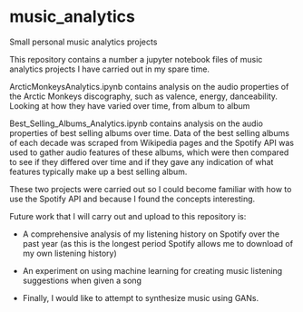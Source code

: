 # music_analytics
Small personal music analytics projects


This repository contains a number a jupyter notebook files of music analytics projects I have carried out in my spare time.

ArcticMonkeysAnalytics.ipynb contains analysis on the audio properties of the Arctic Monkeys discography, such as valence, energy, danceability. Looking at
how they have varied over time, from album to album

Best_Selling_Albums_Analytics.ipynb contains analysis on the audio properties of best selling albums over time. Data of the best selling albums of each decade was 
scraped from Wikipedia pages and the Spotify API was used to gather audio features of these albums, which were then compared to see if they differed
over time and if they gave any indication of what features typically make up a best selling album.

These two projects were carried out so I could become familiar with how to use the Spotify API and because I found the concepts interesting.


Future work that I will carry out and upload to this repository is:
* A comprehensive analysis of my listening history on Spotify over the past year (as this is the
longest period Spotify allows me to download of my own listening history)

* An experiment on using machine learning for creating music listening suggestions when 
given a song

* Finally, I would like to attempt to synthesize music using GANs.
